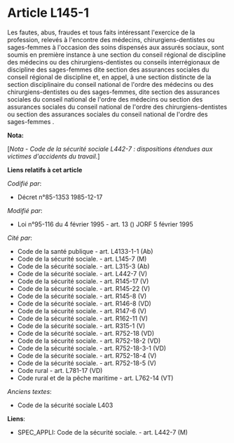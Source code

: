 # Article L145-1

Les fautes, abus, fraudes et tous faits intéressant l'exercice de la profession, relevés à l'encontre des médecins,
chirurgiens-dentistes ou sages-femmes à l'occasion des soins dispensés aux assurés sociaux, sont soumis en première instance
à une section du conseil régional de discipline des médecins ou des chirurgiens-dentistes ou conseils interrégionaux de
discipline des sages-femmes dite section des assurances sociales du conseil régional de discipline et, en appel, à une
section distincte de la section disciplinaire du conseil national de l'ordre des médecins ou des chirurgiens-dentistes ou des
sages-femmes, dite section des assurances sociales du conseil national de l'ordre des médecins ou section des assurances
sociales du conseil national de l'ordre des chirurgiens-dentistes ou section des assurances sociales du conseil national de
l'ordre des sages-femmes      .

**Nota:**

[*Nota - Code de la sécurité sociale L442-7 : dispositions étendues aux victimes d'accidents du travail.*]

**Liens relatifs à cet article**

_Codifié par_:

  - Décret n°85-1353 1985-12-17

_Modifié par_:

  - Loi n°95-116 du 4 février 1995 - art. 13 () JORF 5 février 1995

_Cité par_:

  - Code de la santé publique - art. L4133-1-1 (Ab)
  - Code de la sécurité sociale. - art. L145-7 (M)
  - Code de la sécurité sociale. - art. L315-3 (Ab)
  - Code de la sécurité sociale. - art. L442-7 (V)
  - Code de la sécurité sociale. - art. R145-17 (V)
  - Code de la sécurité sociale. - art. R145-22 (V)
  - Code de la sécurité sociale. - art. R145-8 (V)
  - Code de la sécurité sociale. - art. R146-8 (VD)
  - Code de la sécurité sociale. - art. R147-6 (V)
  - Code de la sécurité sociale. - art. R162-11 (V)
  - Code de la sécurité sociale. - art. R315-1 (V)
  - Code de la sécurité sociale. - art. R752-18 (VD)
  - Code de la sécurité sociale. - art. R752-18-2 (VD)
  - Code de la sécurité sociale. - art. R752-18-3-1 (VD)
  - Code de la sécurité sociale. - art. R752-18-4 (V)
  - Code de la sécurité sociale. - art. R752-18-5 (V)
  - Code rural - art. L781-17 (VD)
  - Code rural et de la pêche maritime - art. L762-14 (VT)

_Anciens textes_:

  - Code de la sécurité sociale L403

**Liens**:

  - SPEC_APPLI: Code de la sécurité sociale. - art. L442-7 (M)
